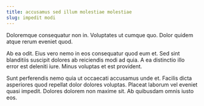 ```yaml
---
title: accusamus sed illum molestiae molestiae
slug: impedit modi
---
```


Doloremque consequatur non in. Voluptates ut cumque quo. Dolor quidem atque rerum eveniet quod.

Ab ea odit. Eius vero nemo in eos consequatur quod eum et. Sed sint blanditiis suscipit dolores ab reiciendis modi ad quia. A ea distinctio illo error est deleniti iure. Minus voluptas et est provident.

Sunt perferendis nemo quia ut occaecati accusamus unde et. Facilis dicta asperiores quod repellat dolor dolores voluptas. Placeat laborum vel eveniet quasi impedit. Dolores dolorem non maxime sit. Ab quibusdam omnis iusto eos.
